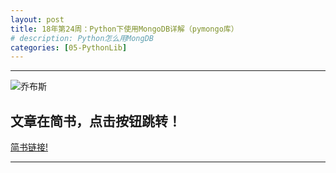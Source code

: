 ```yaml
---
layout: post
title: 18年第24周：Python下使用MongoDB详解（pymongo库）
# description: Python怎么用MongDB
categories: [05-PythonLib]
---
```


---
![乔布斯](https://static.comicvine.com/uploads/scale_medium/5/58127/1715224-steve_jobs_headshot_2010_crop.jpg)

## 文章在简书，点击按钮跳转！
<a class="btn btn-default" href="https://www.jianshu.com/p/bcca31aeb18">简书链接!</a>

---
